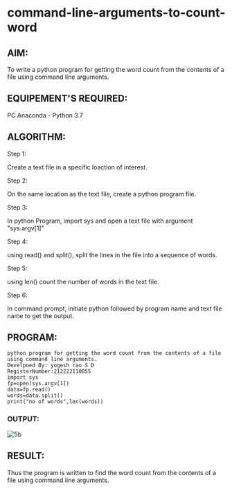 # command-line-arguments-to-count-word

## AIM:
To write a python program for getting the word count from the contents of a file using command line arguments.

## EQUIPEMENT'S REQUIRED: 
PC
Anaconda - Python 3.7

## ALGORITHM: 

Step 1: 

Create a text file in a specific loaction of interest.

Step 2:

On the same location as the text file, create a python program file.

Step 3:

In python Program, import sys and open a text file with argument "sys.argv[1]"

Step 4:

using read() and split(), split the lines in the file into a sequence of words.

Step 5:

using len() count the number of words in the text file.

Step 6:

In command prompt, initiate python followed by program name and text file name to get the output.

## PROGRAM:
```
python program for getting the word count from the contents of a file using command line arguments.
Develpoed By: yogesh rao S D
RegisterNumber:212222110055
import sys
fp=open(sys.argv[1])
data=fp.read()
words=data.split()
print("no of words",len(words))
```
### OUTPUT:

![5b](https://github.com/yogeshrao05/command-line-arguments-to-count-word/assets/122008288/ce8c0089-ec7f-483c-8e44-49b4691e05c3)

## RESULT:
Thus the program is written to find the word count from the contents of a file using command line arguments.
